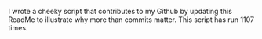 I wrote a cheeky script that contributes to my Github by updating this ReadMe to illustrate why more than commits matter. This script has run 1107 times.